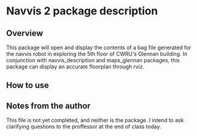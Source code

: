 # Navvis 2 package description

## Overview
This package will open and display the contents of a bag file generated for the navvis robot in exploring the 5th floor of CWRU's Glennan building. In conjunction with navvis_description and maps_glennan packages, this package can display an accurate floorplan through rviz.


## How to use


## Notes from the author
This file is not yet completed, and neither is the package. I intend to ask clarifying questions to the proffessor at the end of class today.